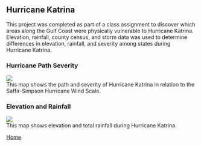 ## Hurricane Katrina
This project was completed as part of a class assignment to discover which areas along the Gulf Coast were physically vulnerable to Hurricane Katrina. Elevation, rainfall, county census, and storm data was used to 
determine differences in elevation, rainfall, and severity among states during Hurricane Katrina.
<br>
### Hurricane Path Severity
<img src="https://github.com/user-attachments/assets/55fca99c-28d9-43ed-b036-3212dde45007">
<br>
This map shows the path and severity of Hurricane Katrina in relation to the Saffir-Simpson Hurricane Wind Scale.

### Elevation and Rainfall
<img src= "https://github.com/user-attachments/assets/6be88fcb-d681-43c0-9385-a72508ab0f65">
<br>
This map shows elevation and total rainfall during Hurricane Katrina. 

[Home](README.md)
